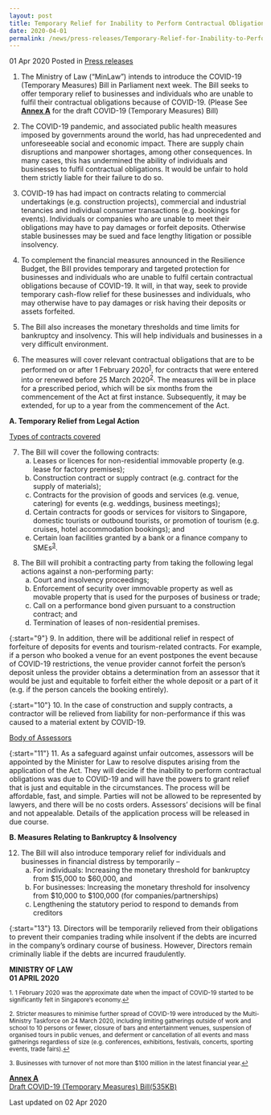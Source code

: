 ```yaml
---
layout: post
title: Temporary Relief for Inability to Perform Contractual Obligations due to Coronavirus Disease 2019 (COVID-19) Situation
date: 2020-04-01
permalink: /news/press-releases/Temporary-Relief-for-Inability-to-Perform-Contractual-Obligations-due-to-Coronavirus-Disease-2019-COVID-19-Situation
---
```


01 Apr 2020 Posted in [Press releases](/news/press-releases)

1.	The Ministry of Law (“MinLaw”) intends to introduce the COVID-19 (Temporary Measures) Bill in Parliament next week. The Bill seeks to offer temporary relief to businesses and individuals who are unable to fulfil their contractual obligations because of COVID-19. (Please See **<u>Annex A</u>** for the draft COVID-19 (Temporary Measures) Bill)

2.	The COVID-19 pandemic, and associated public health measures imposed by governments around the world, has had unprecedented and unforeseeable social and economic impact. There are supply chain disruptions and manpower shortages, among other consequences. In many cases, this has undermined the ability of individuals and businesses to fulfil contractual obligations. It would be unfair to hold them strictly liable for their failure to do so. 

3.	COVID-19 has had impact on contracts relating to commercial undertakings (e.g. construction projects), commercial and industrial tenancies and individual consumer transactions (e.g. bookings for events). Individuals or companies who are unable to meet their obligations may have to pay damages or forfeit deposits. Otherwise stable businesses may be sued and face lengthy litigation or possible insolvency.

4.	To complement the financial measures announced in the Resilience Budget, the Bill provides temporary and targeted protection for businesses and individuals who are unable to fulfil certain contractual obligations because of COVID-19. It will, in that way, seek to provide temporary cash-flow relief for these businesses and individuals, who may otherwise have to pay damages or risk having their deposits or assets forfeited. 

5.	The Bill also increases the monetary thresholds and time limits for bankruptcy and insolvency. This will help individuals and businesses in a very difficult environment. 

6.	The measures will cover relevant contractual obligations that are to be performed on or after 1 February 2020<sup><a href="#fn1" id="ref1">1</a></sup>, for contracts that were entered into or renewed before 25 March 2020<sup><a href="#fn2" id="ref2">2</a></sup>. The measures will be in place for a prescribed period, which will be six months from the commencement of the Act at first instance. Subsequently, it may be extended, for up to a year from the commencement of the Act.

**A.	Temporary Relief from Legal Action**

<u>Types of contracts covered</u>

<ol start="7">
<li>  The Bill will cover the following contracts:

<ol style="list-style-type: lower-alpha">
<li>  Leases or licences for non-residential immovable property (e.g. lease for factory premises);</li>
<li>  Construction contract or supply contract (e.g. contract for the supply of materials);</li>
<li>  Contracts for the provision of goods and services (e.g. venue, catering) for events (e.g. weddings, business meetings);</li>
<li>  Certain contracts for goods or services for visitors to Singapore, domestic tourists or outbound tourists, or promotion of tourism (e.g. cruises, hotel accommodation bookings); and</li>
<li>  Certain loan facilities granted by a bank or a finance company to SMEs<sup><a href="#fn3" id="ref3">3</a></sup>.</li>
</ol>
  
</li>  
</ol>

<ol start="8">
<li>  The Bill will prohibit a contracting party from taking the following legal actions against a non-performing party:

<ol style="list-style-type: lower-alpha">
<li>  Court and insolvency proceedings;</li>
<li>  Enforcement of security over immovable property as well as movable property that is used for the purposes of business or trade;</li>
<li>  Call on a performance bond given pursuant to a construction contract; and</li>
<li>  Termination of leases of non-residential premises.</li>
</ol>
  
</li>  
</ol>

{:start="9"}
9.	In addition, there will be additional relief in respect of forfeiture of deposits for events and tourism-related contracts. For example, if a person who booked a venue for an event postpones the event because of COVID-19 restrictions, the venue provider cannot forfeit the person’s deposit unless the provider obtains a determination from an assessor that it would be just and equitable to forfeit either the whole deposit or a part of it (e.g. if the person cancels the booking entirely). 

{:start="10"}
10.	In the case of construction and supply contracts, a contractor will be relieved from liability for non-performance if this was caused to a material extent by COVID-19. 

<u>Body of Assessors</u>

{:start="11"}
11.	As a safeguard against unfair outcomes, assessors will be appointed by the Minister for Law to resolve disputes arising from the application of the Act. They will decide if the inability to perform contractual obligations was due to COVID-19 and will have the powers to grant relief that is just and equitable in the circumstances. The process will be affordable, fast, and simple. Parties will not be allowed to be represented by lawyers, and there will be no costs orders. Assessors’ decisions will be final and not appealable. Details of the application process will be released in due course.

**B.	Measures Relating to Bankruptcy & Insolvency** 

<ol start="12">
<li>  The Bill will also introduce temporary relief for individuals and businesses in financial distress by temporarily –

<ol style="list-style-type: lower-alpha">
<li>  For individuals: Increasing the monetary threshold for bankruptcy from $15,000 to $60,000, and</li>
<li>  For businesses: Increasing the monetary threshold for insolvency from $10,000 to $100,000 (for companies/partnerships)</li>
<li>  Lengthening the statutory period to respond to demands from creditors</li>
</ol>
  
</li>  
</ol>

{:start="13"}
13.	Directors will be temporarily relieved from their obligations to prevent their companies trading while insolvent if the debts are incurred in the company’s ordinary course of business. However, Directors remain criminally liable if the debts are incurred fraudulently. 

<b>MINISTRY OF LAW</b>
<br>
<b>01 APRIL 2020</b>

<p><sup id="fn1">1. 1 February 2020 was the approximate date when the impact of COVID-19 started to be significantly felt in Singapore’s economy.<a href="#ref1" title="Jump back to footnote 1 in the text.">↩</a></sup></p>

<p><sup id="fn2">2. Stricter measures to minimise further spread of COVID-19 were introduced by the Multi-Ministry Taskforce on 24 March 2020, including limiting gatherings outside of work and school to 10 persons or fewer, closure of bars and entertainment venues, suspension of organised tours in public venues, and deferment or cancellation of all events and mass gatherings regardless of size (e.g. conferences, exhibitions, festivals, concerts, sporting events, trade fairs).<a href="#ref2" title="Jump back to footnote 2 in the text.">↩</a></sup></p>

<p><sup id="fn3">3. Businesses with turnover of not more than $100 million in the latest financial year.<a href="#ref3" title="Jump back to footnote 3 in the text.">↩</a></sup></p>

**<u>Annex A</u>**<br>
[Draft COVID-19 (Temporary Measures) Bill(535KB)](/files/news/press-releases/2020/3/COVID-19_Temporary_Measures_Bill-DRAFT.pdf)<br>

<p class="right-side-updated">Last updated on 02 Apr 2020</p>
